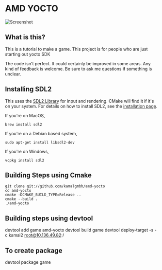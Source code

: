 # AMD YOCTO 


![Screenshot](https://i.imgur.com/J5RDcIz.png)

## What is this?

This is a tutorial  to make a game. This project
is for people who are just starting out yocto SDK 

The code isn't perfect. It could certainly be improved in some areas. Any kind
of feedback is welcome. Be sure to ask me questions if something is unclear.


## Installing SDL2

This uses the [SDL2 Library](https://www.libsdl.org/) for input and rendering.
CMake will find it if it's on your system. For details on how to install SDL2,
see the [installation page](https://wiki.libsdl.org/Installation).

If you're on MacOS,

```
brew install sdl2
```

If you're on a Debian based system,

```
sudo apt-get install libsdl2-dev
```

If you're on Windows,

```
vcpkg install sdl2
```

## Building Steps using Cmake

```
git clone git://github.com/kamalgmbh/amd-yocto
cd amd-yocto
cmake -DCMAKE_BUILD_TYPE=Release ..
cmake --build .
./amd-yocto
```
## Building steps using devtool
devtool add game amd-yocto
devtool build game
devtool deploy-target -s -c kamal2 root@10.136.49.82:/

## To create package
devtool package game

